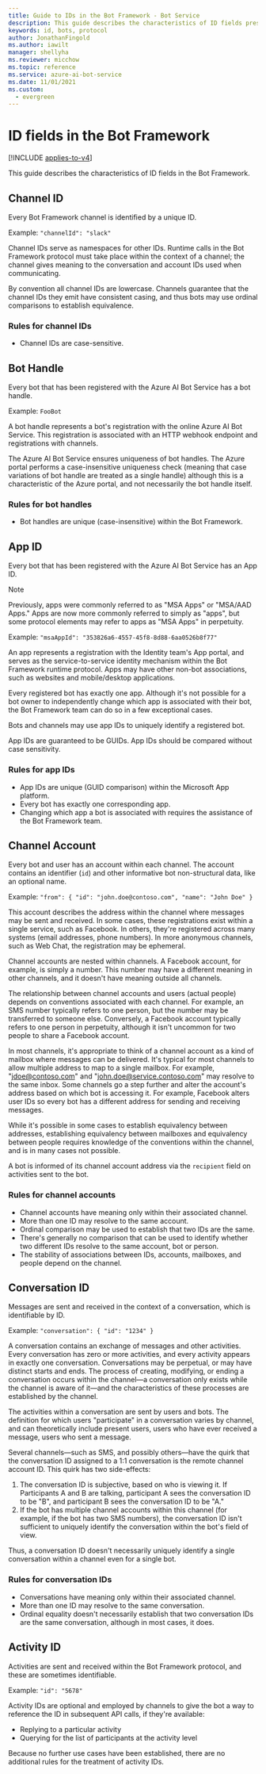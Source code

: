 ```yaml
---
title: Guide to IDs in the Bot Framework - Bot Service
description: This guide describes the characteristics of ID fields present in the Bot Framework v3 protocol.
keywords: id, bots, protocol
author: JonathanFingold
ms.author: iawilt
manager: shellyha
ms.reviewer: micchow
ms.topic: reference
ms.service: azure-ai-bot-service
ms.date: 11/01/2021
ms.custom:
  - evergreen
---
```


# ID fields in the Bot Framework

[!INCLUDE [applies-to-v4](includes/applies-to-v4-current.md)]

This guide describes the characteristics of ID fields in the Bot Framework.

## Channel ID

Every Bot Framework channel is identified by a unique ID.

Example: `"channelId": "slack"`

Channel IDs serve as namespaces for other IDs. Runtime calls in the Bot Framework protocol must take place
within the context of a channel; the channel gives meaning to the conversation and account IDs used when
communicating.

By convention all channel IDs are lowercase. Channels guarantee that the channel IDs they emit have consistent
casing, and thus bots may use ordinal comparisons to establish equivalence.

### Rules for channel IDs

- Channel IDs are case-sensitive.

## Bot Handle

Every bot that has been registered with the Azure AI Bot Service has a bot handle.

Example: `FooBot`

A bot handle represents a bot's registration with the online Azure AI Bot Service. This registration is associated
with an HTTP webhook endpoint and registrations with channels.

The Azure AI Bot Service ensures uniqueness of bot handles. The Azure portal performs a case-insensitive
uniqueness check (meaning that case variations of bot handle are treated as a single handle) although this is
a characteristic of the Azure portal, and not necessarily the bot handle itself.

### Rules for bot handles

- Bot handles are unique (case-insensitive) within the Bot Framework.

## App ID

Every bot that has been registered with the Azure AI Bot Service has an App ID.

> [!NOTE]
> Previously, apps were commonly referred to as "MSA Apps" or "MSA/AAD Apps." Apps are now more commonly referred to simply as "apps", but some protocol elements may refer to apps as "MSA Apps" in perpetuity.

Example: `"msaAppId": "353826a6-4557-45f8-8d88-6aa0526b8f77"`

An app represents a registration with the Identity team's App portal, and serves as the service-to-service
identity mechanism within the Bot Framework runtime protocol. Apps may have other non-bot associations, such
as websites and mobile/desktop applications.

Every registered bot has exactly one app. Although it's not possible for a bot owner to independently change which
app is associated with their bot, the Bot Framework team can do so in a few exceptional cases.

Bots and channels may use app IDs to uniquely identify a registered bot.

App IDs are guaranteed to be GUIDs. App IDs should be compared without case sensitivity.

### Rules for app IDs

- App IDs are unique (GUID comparison) within the Microsoft App platform.
- Every bot has exactly one corresponding app.
- Changing which app a bot is associated with requires the assistance of the Bot Framework team.

## Channel Account

Every bot and user has an account within each channel. The account contains an identifier (`id`) and other
informative bot non-structural data, like an optional name.

Example: `"from": { "id": "john.doe@contoso.com", "name": "John Doe" }`

This account describes the address within the channel where messages may be sent and received. In some
cases, these registrations exist within a single service, such as Facebook. In others, they're registered
across many systems (email addresses, phone numbers). In more anonymous channels, such as Web Chat, the registration
may be ephemeral.

Channel accounts are nested within channels. A Facebook account, for example, is simply a number. This
number may have a different meaning in other channels, and it doesn't have meaning outside all channels.

The relationship between channel accounts and users (actual people) depends on conventions associated with
each channel. For example, an SMS number typically refers to one person, but
the number may be transferred to someone else. Conversely, a Facebook account typically refers to one person
in perpetuity, although it isn't uncommon for two people to share a Facebook account.

In most channels, it's appropriate to think of a channel account as a kind of mailbox where messages can be
delivered. It's typical for most channels to allow multiple address to map to a single mailbox. For example,
"jdoe@contoso.com" and "john.doe@service.contoso.com" may resolve to the same inbox. Some channels go
a step further and alter the account's address based on which bot is accessing it. For example, Facebook alters user IDs so every bot has a different address for sending and receiving messages.

While it's possible in some cases to establish equivalency between addresses, establishing equivalency
between mailboxes and equivalency between people requires knowledge of the conventions within the channel,
and is in many cases not possible.

A bot is informed of its channel account address via the `recipient` field on activities sent to the bot.

### Rules for channel accounts

- Channel accounts have meaning only within their associated channel.
- More than one ID may resolve to the same account.
- Ordinal comparison may be used to establish that two IDs are the same.
- There's generally no comparison that can be used to identify whether two different IDs resolve
  to the same account, bot or person.
- The stability of associations between IDs, accounts, mailboxes, and people depend on the channel.

## Conversation ID

Messages are sent and received in the context of a conversation, which is identifiable by ID.

Example: `"conversation": { "id": "1234" }`

A conversation contains an exchange of messages and other activities. Every conversation has zero or more
activities, and every activity appears in exactly one conversation. Conversations may be perpetual, or may
have distinct starts and ends. The process of creating, modifying, or ending a conversation occurs within
the channel&mdash;a conversation only exists while the channel is aware of it&mdash;and the characteristics of these
processes are established by the channel.

The activities within a conversation are sent by users and bots. The definition for which users "participate"
in a conversation varies by channel, and can theoretically include present users, users who have ever
received a message, users who sent a message.

Several channels&mdash;such as SMS, and possibly others&mdash;have the quirk that the conversation ID assigned to a 1:1
conversation is the remote channel account ID. This quirk has two side-effects:

1. The conversation ID is subjective, based on who is viewing it. If Participants A and B are talking,
   participant A sees the conversation ID to be "B", and participant B sees the conversation ID to be "A."
1. If the bot has multiple channel accounts within this channel (for example, if the bot has two SMS numbers),
   the conversation ID isn't sufficient to uniquely identify the conversation within the bot's field of view.

Thus, a conversation ID doesn't necessarily uniquely identify a single conversation within a channel even
for a single bot.

### Rules for conversation IDs

- Conversations have meaning only within their associated channel.
- More than one ID may resolve to the same conversation.
- Ordinal equality doesn't necessarily establish that two conversation IDs are the same conversation, although
  in most cases, it does.

## Activity ID

Activities are sent and received within the Bot Framework protocol, and these are sometimes identifiable.

Example: `"id": "5678"`

Activity IDs are optional and employed by channels to give the bot a way to reference the ID in subsequent
API calls, if they're available:

- Replying to a particular activity
- Querying for the list of participants at the activity level

Because no further use cases have been established, there are no additional rules for the treatment of activity
IDs.

